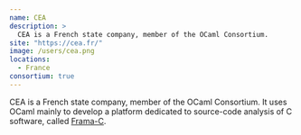 ```yaml
---
name: CEA
description: > 
  CEA is a French state company, member of the OCaml Consortium.
site: "https://cea.fr/"
image: /users/cea.png
locations: 
  - France
consortium: true
---
```


CEA is a French state company, member of the OCaml Consortium. It uses OCaml mainly to develop a platform dedicated to source-code analysis of C software, called [Frama-C](https://frama-c.com).
